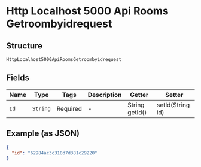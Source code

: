 
# Http Localhost 5000 Api Rooms Getroombyidrequest

## Structure

`HttpLocalhost5000ApiRoomsGetroombyidrequest`

## Fields

| Name | Type | Tags | Description | Getter | Setter |
|  --- | --- | --- | --- | --- | --- |
| `Id` | `String` | Required | - | String getId() | setId(String id) |

## Example (as JSON)

```json
{
  "id": "62984ac3c310d7d381c29220"
}
```

